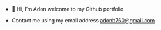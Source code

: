 - 👋 Hi, I’m Adon welcome to my Github portfolio 

-  Contact me using my email address adonb760@gmail.com

<!---
adon-biju/adon-biju is a ✨ special ✨ repository because its `README.md` (this file) appears on your GitHub profile.
You can click the Preview link to take a look at your changes.
--->
